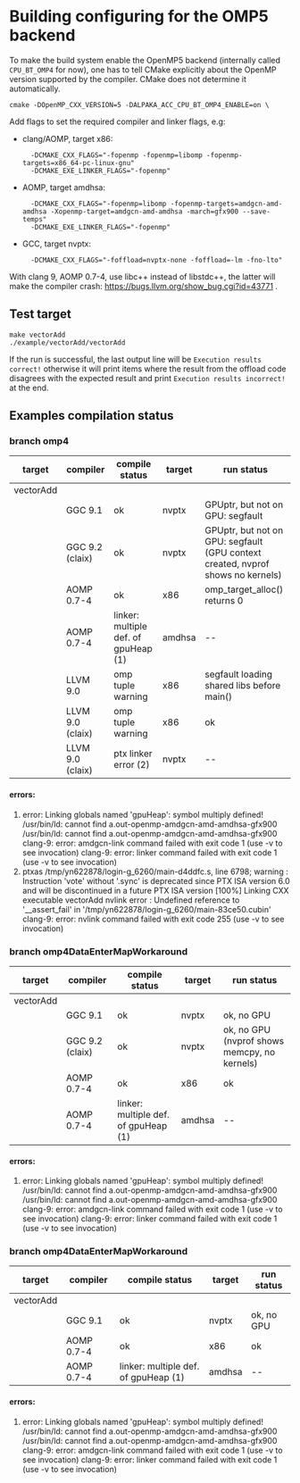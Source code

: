 # Building configuring for the OMP5 backend

To make the build system enable the OpenMP5 backend (internally called
`CPU_BT_OMP4` for now), one has to tell CMake explicitly about the OpenMP
version supported by the compiler. CMake does not determine it automatically.
```
cmake -DOpenMP_CXX_VERSION=5 -DALPAKA_ACC_CPU_BT_OMP4_ENABLE=on \
```
Add flags to set the required compiler and linker flags, e.g:
- clang/AOMP, target x86:
  ```
    -DCMAKE_CXX_FLAGS="-fopenmp -fopenmp=libomp -fopenmp-targets=x86_64-pc-linux-gnu"
    -DCMAKE_EXE_LINKER_FLAGS="-fopenmp"
  ```
- AOMP, target amdhsa:
  ```
    -DCMAKE_CXX_FLAGS="-fopenmp=libomp -fopenmp-targets=amdgcn-amd-amdhsa -Xopenmp-target=amdgcn-amd-amdhsa -march=gfx900 --save-temps"
    -DCMAKE_EXE_LINKER_FLAGS="-fopenmp"
  ```
- GCC, target nvptx:
  ```
    -DCMAKE_CXX_FLAGS="-foffload=nvptx-none -foffload=-lm -fno-lto"
  ```

With clang 9, AOMP 0.7-4, use libc++ instead of libstdc++, the latter will make
the compiler crash: https://bugs.llvm.org/show_bug.cgi?id=43771 .


## Test target

```
make vectorAdd
./example/vectorAdd/vectorAdd
```
If the run is successful, the last output line will be `Execution results
correct!` otherwise it will print items where the result from the offload code
disagrees with the expected result and print `Execution results
incorrect!` at the end.

## Examples compilation status

### branch omp4

|target|compiler|compile status|target|run status|
|---|---|---|---|---|
|vectorAdd|
||GGC 9.1 | ok|nvptx| GPUptr, but not on GPU: segfault |
||GGC 9.2 (claix)| ok|nvptx| GPUptr, but not on GPU: segfault (GPU context created, nvprof shows no kernels)|
||AOMP 0.7-4|ok|x86|omp_target_alloc() returns 0|
||AOMP 0.7-4|linker: multiple def. of gpuHeap (1)|amdhsa|--|
||LLVM 9.0|omp tuple warning| x86|segfault loading shared libs before main()|
||LLVM 9.0 (claix)|omp tuple warning| x86|ok|
||LLVM 9.0 (claix)|ptx linker error (2)| nvptx|--|

#### errors:
1. error: Linking globals named 'gpuHeap': symbol multiply defined!
    /usr/bin/ld: cannot find a.out-openmp-amdgcn-amd-amdhsa-gfx900
    /usr/bin/ld: cannot find a.out-openmp-amdgcn-amd-amdhsa-gfx900
    clang-9: error: amdgcn-link command failed with exit code 1 (use -v to see 
    invocation)
    clang-9: error: linker command failed with exit code 1 (use -v to see 
    invocation)
2. ptxas /tmp/yn622878/login-g_6260/main-d4ddfc.s, line 6798; warning : Instruction 'vote' without '.sync' is deprecated since PTX ISA version 6.0 and will be discontinued in a future PTX ISA version
    [100%] Linking CXX executable vectorAdd
    nvlink error   : Undefined reference to '__assert_fail' in '/tmp/yn622878/login-g_6260/main-83ce50.cubin'
    clang-9: error: nvlink command failed with exit code 255 (use -v to see invocation)

### branch omp4DataEnterMapWorkaround

|target|compiler|compile status|target|run status|
|---|---|---|---|---|
|vectorAdd|
||GGC 9.1 | ok|nvptx| ok, no GPU |
||GGC 9.2 (claix)| ok|nvptx| ok, no GPU (nvprof shows memcpy, no kernels)|
||AOMP 0.7-4|ok|x86|ok|
||AOMP 0.7-4|linker: multiple def. of gpuHeap (1)|amdhsa|--|

#### errors:
1. error: Linking globals named 'gpuHeap': symbol multiply defined!
    /usr/bin/ld: cannot find a.out-openmp-amdgcn-amd-amdhsa-gfx900
    /usr/bin/ld: cannot find a.out-openmp-amdgcn-amd-amdhsa-gfx900
    clang-9: error: amdgcn-link command failed with exit code 1 (use -v to see 
    invocation)
    clang-9: error: linker command failed with exit code 1 (use -v to see 
    invocation)

### branch omp4DataEnterMapWorkaround

|target|compiler|compile status|target|run status|
|---|---|---|---|---|
|vectorAdd|
||GGC 9.1 | ok|nvptx| ok, no GPU |
||AOMP 0.7-4|ok|x86|ok|
||AOMP 0.7-4|linker: multiple def. of gpuHeap (1)|amdhsa|--|

#### errors:
1. error: Linking globals named 'gpuHeap': symbol multiply defined!
    /usr/bin/ld: cannot find a.out-openmp-amdgcn-amd-amdhsa-gfx900
    /usr/bin/ld: cannot find a.out-openmp-amdgcn-amd-amdhsa-gfx900
    clang-9: error: amdgcn-link command failed with exit code 1 (use -v to see 
    invocation)
    clang-9: error: linker command failed with exit code 1 (use -v to see 
    invocation)
